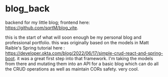 # blog_back
backend for my little blog; frontend here: https://github.com/sqrtM/blog_vite.

this is the start of what will soon enough be my personal blog and professional portfolio. this was originally based on the models in Matt Raible's Spring tutorial here : https://developer.okta.com/blog/2022/06/17/simple-crud-react-and-spring-boot. it was a great first step into that framework.
I'm taking the models from there and mutating them into an API for a basic blog which can do all the CRUD operations as well as maintain CORs safety. very cool.
